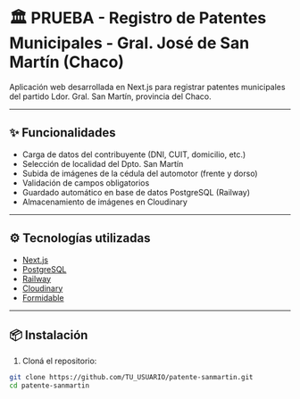 # 🏛️ PRUEBA - Registro de Patentes Municipales - Gral. José de San Martín (Chaco)

Aplicación web desarrollada en Next.js para registrar patentes municipales del partido Ldor. Gral. San Martín, provincia del Chaco.

---

## ✨ Funcionalidades

- Carga de datos del contribuyente (DNI, CUIT, domicilio, etc.)
- Selección de localidad del Dpto. San Martín
- Subida de imágenes de la cédula del automotor (frente y dorso)
- Validación de campos obligatorios
- Guardado automático en base de datos PostgreSQL (Railway)
- Almacenamiento de imágenes en Cloudinary

---

## ⚙️ Tecnologías utilizadas

- [Next.js](https://nextjs.org/)
- [PostgreSQL](https://www.postgresql.org/)
- [Railway](https://railway.app/)
- [Cloudinary](https://cloudinary.com/)
- [Formidable](https://www.npmjs.com/package/formidable)

---

## 📦 Instalación

1. Cloná el repositorio:

```bash
git clone https://github.com/TU_USUARIO/patente-sanmartin.git
cd patente-sanmartin
